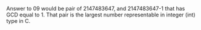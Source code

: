 Answer to 09 would be pair of 2147483647, and 2147483647-1 that has GCD equal to 1.
That pair is the largest number representable in integer (int) type in C.
